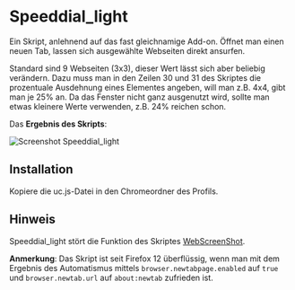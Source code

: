 # Speeddial_light
Ein Skript, anlehnend auf das fast gleichnamige Add-on. Öffnet man einen neuen Tab, lassen sich ausgewählte Webseiten direkt ansurfen.

Standard sind 9 Webseiten (3x3), dieser Wert lässt sich aber beliebig verändern. Dazu muss man in den Zeilen 30 und 31 des Skriptes die prozentuale 
Ausdehnung eines Elementes angeben, will man z.B. 4x4, gibt man je 25% an. Da das Fenster nicht ganz ausgenutzt wird, sollte man etwas kleinere Werte 
verwenden, z.B. 24% reichen schon.

Das **Ergebnis des Skripts**:

![Screenshot Speeddial_light](https://github.com/ardiman/userChrome.js/raw/master/speeddial_light/scr_speeddial_light.png)


## Installation
Kopiere die uc.js-Datei in den Chromeordner des Profils.

## Hinweis
Speeddial_light stört die Funktion des Skriptes [WebScreenShot](https://github.com/ardiman/userChrome.js/tree/master/webscreenshot).

**Anmerkung**: Das Skript ist seit Firefox 12 überflüssig, wenn man mit dem Ergebnis des Automatismus mittels `browser.newtabpage.enabled` auf 
`true` und `browser.newtab.url` auf `about:newtab` zufrieden ist.